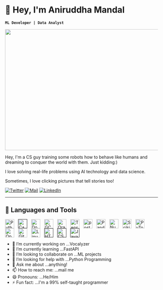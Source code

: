 # 🙋 Hey, I'm Aniruddha Mandal

**`ML Developer | Data Analyst`**

<p align="center">
    <img width="600" height="400" src="cover1.gif">
</p>

Hey, I'm a CS guy training some robots how to behave like humans and dreaming to conquer the world with them. Just kidding:)

I love solving real-life problems using AI technology and data science.

Sometimes, I love clicking pictures that tell stories too!


<p align="left">
  <a href="https://twitter.com/Ani_leo123">
    <img alt="Twitter" title="Follow me on Twitter" src="https://custom-icon-badges.demolab.com/badge/-Twitter-blue?style=for-the-badge&logo=twitter&logoColor=white"/></a> 
  <a href="mailto:aniruddha1.2.3.3.2.1@gmail.com">
    <img alt="Mail" title="Mail me!" src="https://custom-icon-badges.demolab.com/badge/Mail-orange?style=for-the-badge&logo=mail&logoColor=black"/></a>
  <a href="https://www.linkedin.com/in/aniruddha-mandal-b81490188/">
    <img alt="LinkedIn" title="Connect with me on LinkedIn" src="https://custom-icon-badges.demolab.com/badge/LinkedIn-0077B5?style=for-the-badge&logo=linkedin&logoColor=white"/>
  </a>
</p>

---

## 🧰 Languages and Tools
<a href="https://www.python.org/">
<img align="left" alt="Python" width="30px" style="padding-right:10px;" src="https://cdn.jsdelivr.net/gh/devicons/devicon/icons/python/python-plain.svg" href="https://www.python.org" />
</a>
<a href="">
<img align="left" alt="C++" width="30px" style="padding-right:10px;" src="https://cdn.jsdelivr.net/gh/devicons/devicon/icons/cplusplus/cplusplus-line.svg" />
</a>
<a href="https://www.docker.com/">
<img align="left" alt="Docker" width="30px" style="padding-right:10px;" src="https://cdn.jsdelivr.net/gh/devicons/devicon/icons/docker/docker-original.svg" />
</a>
<a href="https://cloud.google.com/">
<img align="left" alt="GCP" width="30px" style="padding-right:10px;" src="https://cdn.jsdelivr.net/gh/devicons/devicon/icons/googlecloud/googlecloud-original.svg" />
</a>
<a href="https://www.oracle.com/database/">
<img align="left" alt="Oracle Database" width="30px" style="padding-right:10px;" src="https://cdn.jsdelivr.net/gh/devicons/devicon/icons/oracle/oracle-original.svg" />
</a>
<a href="https://www.tensorflow.org/">
<img align="left" alt="TensorFlow" width="30px" style="padding-right:10px;" src="https://cdn.jsdelivr.net/gh/devicons/devicon/icons/tensorflow/tensorflow-original.svg" />
</a>
<a href="https://www.postgresql.org/">
<img align="left" alt="postgresql" width="30px" style="padding-right:10px;" src="https://cdn.jsdelivr.net/gh/devicons/devicon/icons/postgresql/postgresql-original.svg" />
</a>
<a href="https://pandas.pydata.org/">
<img align="left" alt="Pandas" width="30px" style="padding-right:10px;" src="https://cdn.jsdelivr.net/gh/devicons/devicon/icons/pandas/pandas-original.svg" />
</a>
<a href="https://numpy.org/">
<img align="left" alt="Numpy" width="30px" style="padding-right:10px;" src="https://cdn.jsdelivr.net/gh/devicons/devicon/icons/numpy/numpy-original.svg" />
</a>
<a href="https://scikit-learn.org/">
<img align="left" alt="Scikit-Learn" width="30px" style="padding-right:10px;" src="https://upload.wikimedia.org/wikipedia/commons/0/05/Scikit_learn_logo_small.svg" />
</a>
<a href="https://pytorch.org/">
<img align="left" alt="PyTorch" width="30px" style="padding-right:10px;" src="https://cdn.jsdelivr.net/gh/devicons/devicon/icons/pytorch/pytorch-original.svg" />
</a>
<a href="https://opencv.org/">
<img align="left" alt="OpenCV" width="30px" style="padding-right:10px;" src="https://cdn.jsdelivr.net/gh/devicons/devicon/icons/opencv/opencv-original.svg" />
</a>
<a href="https://git-scm.com/">
<img align="left" alt="Git" width="30px" style="padding-right:10px;" src="https://cdn.jsdelivr.net/gh/devicons/devicon/icons/git/git-original.svg" />
</a>
<a href="https://www.linux.org/">
<img align="left" alt="Linux" width="30px" style="padding-right:10px;" src="https://cdn.jsdelivr.net/gh/devicons/devicon/icons/linux/linux-original.svg" />
</a>
<a href="">
<img align="left" alt="HTML" width="30px" style="padding-right:10px;" src="https://cdn.jsdelivr.net/gh/devicons/devicon/icons/html5/html5-plain.svg" />
</a>
<a href="">
<img align="left" alt="CSS" width="30px" style="padding-right:10px;" src="https://cdn.jsdelivr.net/gh/devicons/devicon/icons/css3/css3-plain.svg" />
</a>
<a href="">
<img align="left" alt="JavaScript" width="30px" style="padding-right:10px;padding-up:10px" src="https://cdn.jsdelivr.net/gh/devicons/devicon/icons/javascript/javascript-plain.svg" />
</a>
<br />
<br />

#



- 🔭 I’m currently working on ...Vocalyzer
- 🌱 I’m currently learning ...FastAPI
- 👯 I’m looking to collaborate on ...ML projects
- 🤔 I’m looking for help with ...Python Programming
- 💬 Ask me about ...anything!
- 📫 How to reach me: ...mail me
- 😄 Pronouns: ...He/Him
- ⚡ Fun fact: ...I'm a 99% self-taught programmer

